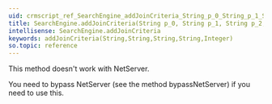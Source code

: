 ```yaml
---
uid: crmscript_ref_SearchEngine_addJoinCriteria_String_p_0_String_p_1_String_p_2_String_p_3_Integer_p_4
title: SearchEngine.addJoinCriteria(String p_0, String p_1, String p_2, String p_3, Integer p_4)
intellisense: SearchEngine.addJoinCriteria
keywords: addJoinCriteria(String,String,String,String,Integer)
so.topic: reference
---
```



This method doesn't work with NetServer.


You need to bypass NetServer (see the method bypassNetServer) if you need to use this.


